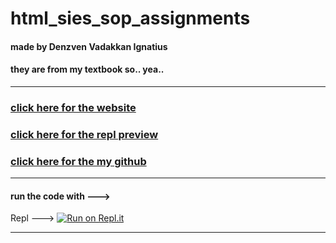 # html_sies_sop_assignments
#### made by Denzven Vadakkan Ignatius
#### they are from my textbook so.. yea..

---

### [click here for the website](https://htmlsiessopassignments.denzvenignatius.repl.co/ "HTML programs site")

### [click here for the repl preview](https://repl.it/@DenzvenIgnatius/htmlsiessopassignments "repl.it preview ")

### [click here for the my github](https://github.com/denzven/html_sies_sop_assignments "github site")
---

#### run the code with --->

Repl ---> [![Run on Repl.it](https://repl.it/badge/github/denzven/html_sies_sop_assignments)](https://repl.it/github/denzven/HTML5_college_programs)

---
